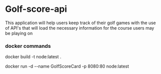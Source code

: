 # Golf-score-api

This application will help users keep track of their golf games with the use of API's that will load the necessary information for the course users may be playing on



### docker commands

docker build -t node:latest .

docker run -d --name GolfScoreCard -p 8080:80 node:latest